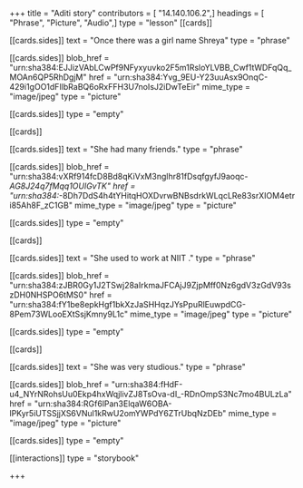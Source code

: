 +++
title = "Aditi story"
contributors = [ "14.140.106.2",]
headings = [ "Phrase", "Picture", "Audio",]
type = "lesson"
[[cards]]

[[cards.sides]]
text = "Once there was a girl name Shreya"
type = "phrase"

[[cards.sides]]
blob_href = "urn:sha384:EJJizVAbLCwPf9NFyxyuvko2F5m1RsloYLVBB_Cwf1tWDFqQq_MOAn6QP5RhDgjM"
href = "urn:sha384:Yvg_9EU-Y23uuAsx9OnqC-429i1gOO1dFIlbRaBQ6oRxFFH3U7noIsJ2iDwTeEir"
mime_type = "image/jpeg"
type = "picture"

[[cards.sides]]
type = "empty"

[[cards]]

[[cards.sides]]
text = "She had many friends."
type = "phrase"

[[cards.sides]]
blob_href = "urn:sha384:vXRf914fcD8Bd8qKiVxM3nglhr81fDsqfgyfJ9aoqc-_AG8J24q7fMqq1OUlGvTK"
href = "urn:sha384:_-8Dh7DdS4h4tYHitqHOXDvrwBNBsdrkWLqcLRe83srXIOM4etri85Ah8F_zC1GB"
mime_type = "image/jpeg"
type = "picture"

[[cards.sides]]
type = "empty"

[[cards]]

[[cards.sides]]
text = "She used to work at NIIT ."
type = "phrase"

[[cards.sides]]
blob_href = "urn:sha384:zJBR0Gy1J2TSwj28aIrkmaJFCAjJ9ZjpMff0Nz6gdV3zGdV93szDH0NHSPO6tMS0"
href = "urn:sha384:fY1be8epkHgf1bkXzJaSHHqzJYsPpuRlEuwpdCG-8Pem73WLooEXtSsjKmny9L1c"
mime_type = "image/jpeg"
type = "picture"

[[cards.sides]]
type = "empty"

[[cards]]

[[cards.sides]]
text = "She was very studious."
type = "phrase"

[[cards.sides]]
blob_href = "urn:sha384:fHdF-u4_NYrNRohsUu0Ekp4hxWqjlivZJ8TsOva-dI_-RDnOmpS3Nc7mo4BULzLa"
href = "urn:sha384:RGf6lPan3ElqaW6OBA-lPKyr5iUTSSjjXS6VNul1kRwU2omYWPdY6ZTrUbqNzDEb"
mime_type = "image/jpeg"
type = "picture"

[[cards.sides]]
type = "empty"

[[interactions]]
type = "storybook"

+++
